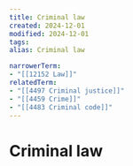 ```yaml
---
title: Criminal law
created: 2024-12-01
modified: 2024-12-01
tags: 
alias: Criminal law

narrowerTerm:
- "[[12152 Law]]"
relatedTerm:
- "[[4497 Criminal justice]]"
- "[[4459 Crime]]"
- "[[4483 Criminal code]]"
---
```

# Criminal law
